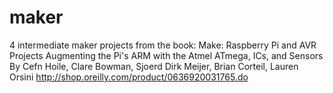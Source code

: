 maker
=====

4 intermediate maker projects from the book: 
Make: Raspberry Pi and AVR Projects
Augmenting the Pi's ARM with the Atmel ATmega, ICs, and Sensors
By Cefn Hoile, Clare Bowman, Sjoerd Dirk Meijer, Brian Corteil, Lauren Orsini
http://shop.oreilly.com/product/0636920031765.do
